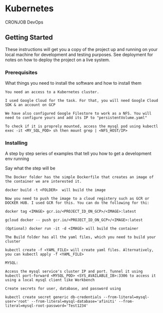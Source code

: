 # Kubernetes

CRONJOB DevOps 

## Getting Started

These instructions will get you a copy of the project up and running on your local machine for development and testing purposes. See deployment for notes on how to deploy the project on a live system.

### Prerequisites

What things you need to install the software and how to install them

```
You need an access to a Kubernetes cluster. 

I used Google Cloud for the task. For that, you will need Google Cloud SDK & an account on GCP

We have also configured Google Filestore to work as a NFS. You will need to configure yours and add its IP to "persistentVolume.yaml" 

To check if it is proprely mounted, access the mysql pod using kubectl exec -it <MY_SQL_POD> sh then mount grep | <NFS_HOST/IP> 

```

### Installing

A step by step series of examples that tell you how to get a development env running

Say what the step will be

```
The Docker folder has the simple Dockerfile that creates an image of the container we are interested it.

docker build -t <FOLDER>  will build the image

Now you need to push the image to a cloud registery such as GCR or DOCKER HUB. I used GCR for this. You can do the following for thi:

docker tag <IMAGE> gcr.io/<PROJECT_ID_ON_GCP>/<IMAGE>:latest 

gcloud docker -- push gcr.io/<PROJECT_ID_ON_GCP>/<IMAGE>:latest 

(Optional) docker run -it -d <IMAGE> will build the container 

The Build folder has all the yaml files, which you need to build your cluster 

kubectl create -f <YAML_FILE> will create yaml files. Alternatively, you can kubectl apply -f <YAML_FILE> 

MYSQL: 

Access the mysql service's cluster IP and port. Tunnel it using kubectl port-forward <MYSQL_POD> <SYS_AVAILABLE_IB>:3306 to access it using a local mysql client like Workbench 

Create secrets for user, database, and password using 

kubectl create secret generic db-credentials --from-literal=mysql-user='root' --from-literal=mysql-database='afiniti' --from-literal=mysql-root-password='Test1234'

```

